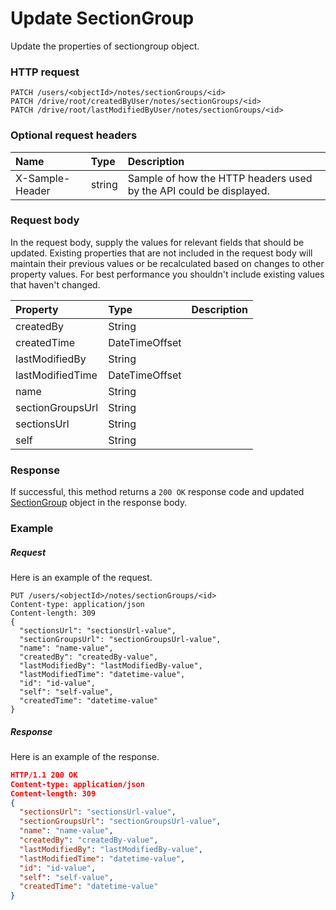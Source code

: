 # Update SectionGroup

Update the properties of sectiongroup object.
### HTTP request
```http
PATCH /users/<objectId>/notes/sectionGroups/<id>
PATCH /drive/root/createdByUser/notes/sectionGroups/<id>
PATCH /drive/root/lastModifiedByUser/notes/sectionGroups/<id>
```
### Optional request headers
| Name       | Type | Description|
|:-----------|:------|:----------|
| X-Sample-Header  | string  | Sample of how the HTTP headers used by the API could be displayed.|

### Request body
In the request body, supply the values for relevant fields that should be updated. Existing properties that are not included in the request body will maintain their previous values or be recalculated based on changes to other property values. For best performance you shouldn't include existing values that haven't changed.

| Property	   | Type	|Description|
|:---------------|:--------|:----------|
|createdBy|String||
|createdTime|DateTimeOffset||
|lastModifiedBy|String||
|lastModifiedTime|DateTimeOffset||
|name|String||
|sectionGroupsUrl|String||
|sectionsUrl|String||
|self|String||

### Response
If successful, this method returns a `200 OK` response code and updated [SectionGroup](../resources/sectiongroup.md) object in the response body.
### Example
##### Request
Here is an example of the request.
```http
PUT /users/<objectId>/notes/sectionGroups/<id>
Content-type: application/json
Content-length: 309
{
  "sectionsUrl": "sectionsUrl-value",
  "sectionGroupsUrl": "sectionGroupsUrl-value",
  "name": "name-value",
  "createdBy": "createdBy-value",
  "lastModifiedBy": "lastModifiedBy-value",
  "lastModifiedTime": "datetime-value",
  "id": "id-value",
  "self": "self-value",
  "createdTime": "datetime-value"
}
```
##### Response
Here is an example of the response.
```json
HTTP/1.1 200 OK
Content-type: application/json
Content-length: 309
{
  "sectionsUrl": "sectionsUrl-value",
  "sectionGroupsUrl": "sectionGroupsUrl-value",
  "name": "name-value",
  "createdBy": "createdBy-value",
  "lastModifiedBy": "lastModifiedBy-value",
  "lastModifiedTime": "datetime-value",
  "id": "id-value",
  "self": "self-value",
  "createdTime": "datetime-value"
}
```

<!-- uuid: bfecbe9d-608e-4649-afff-357852f36684
2015-10-09 18:12:09 UTC -->
